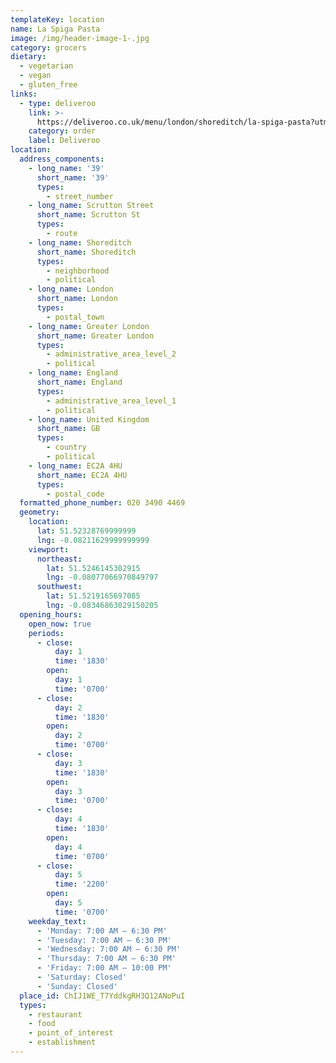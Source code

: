 ```yaml
---
templateKey: location
name: La Spiga Pasta
image: /img/header-image-1-.jpg
category: grocers
dietary:
  - vegetarian
  - vegan
  - gluten_free
links:
  - type: deliveroo
    link: >-
      https://deliveroo.co.uk/menu/london/shoreditch/la-spiga-pasta?utm_medium=affiliate&utm_source=google_maps_link
    category: order
    label: Deliveroo
location:
  address_components:
    - long_name: '39'
      short_name: '39'
      types:
        - street_number
    - long_name: Scrutton Street
      short_name: Scrutton St
      types:
        - route
    - long_name: Shoreditch
      short_name: Shoreditch
      types:
        - neighborhood
        - political
    - long_name: London
      short_name: London
      types:
        - postal_town
    - long_name: Greater London
      short_name: Greater London
      types:
        - administrative_area_level_2
        - political
    - long_name: England
      short_name: England
      types:
        - administrative_area_level_1
        - political
    - long_name: United Kingdom
      short_name: GB
      types:
        - country
        - political
    - long_name: EC2A 4HU
      short_name: EC2A 4HU
      types:
        - postal_code
  formatted_phone_number: 020 3490 4469
  geometry:
    location:
      lat: 51.52328769999999
      lng: -0.08211629999999999
    viewport:
      northeast:
        lat: 51.5246145302915
        lng: -0.08077066970849797
      southwest:
        lat: 51.5219165697085
        lng: -0.08346863029150205
  opening_hours:
    open_now: true
    periods:
      - close:
          day: 1
          time: '1830'
        open:
          day: 1
          time: '0700'
      - close:
          day: 2
          time: '1830'
        open:
          day: 2
          time: '0700'
      - close:
          day: 3
          time: '1830'
        open:
          day: 3
          time: '0700'
      - close:
          day: 4
          time: '1830'
        open:
          day: 4
          time: '0700'
      - close:
          day: 5
          time: '2200'
        open:
          day: 5
          time: '0700'
    weekday_text:
      - 'Monday: 7:00 AM – 6:30 PM'
      - 'Tuesday: 7:00 AM – 6:30 PM'
      - 'Wednesday: 7:00 AM – 6:30 PM'
      - 'Thursday: 7:00 AM – 6:30 PM'
      - 'Friday: 7:00 AM – 10:00 PM'
      - 'Saturday: Closed'
      - 'Sunday: Closed'
  place_id: ChIJ1WE_T7YddkgRH3Q12ANoPuI
  types:
    - restaurant
    - food
    - point_of_interest
    - establishment
---
```

